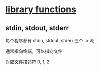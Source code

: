 # [library functions](https://man7.org/linux/man-pages/dir_section_3.html)

## stdin, stdout, stderr

每个程序都有 stdin, stdout, stderr 三个 io 流

通常指向终端，可以指向文件

对应文件描述符 0, 1, 2
